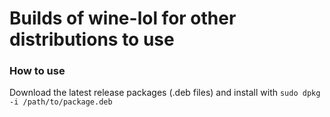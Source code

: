 # Builds of wine-lol for other distributions to use

### How to use

Download the latest release packages (.deb files) and install with `sudo dpkg -i /path/to/package.deb`
